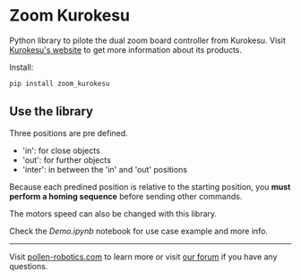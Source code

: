 # Zoom Kurokesu

Python library to pilote the dual zoom board controller from Kurokesu. Visit [Kurokesu's website](https://www.kurokesu.com/home/) to get more information about its products. 

Install:
```bash
pip install zoom_kurokesu
```

## Use the library

Three positions are pre defined.

- 'in': for close objects
- 'out': for further objects
- 'inter': in between the 'in' and 'out' positions

Because each predined position is relative to the starting position, you **must perform a homing sequence** before sending other commands.

The motors speed can also be changed with this library.

Check the *Demo.ipynb* notebook for use case example and more info.

---

Visit [pollen-robotics.com](https://pollen-robotics.com) to learn more or visit [our forum](https://forum.pollen-robotics.com) if you have any questions.
